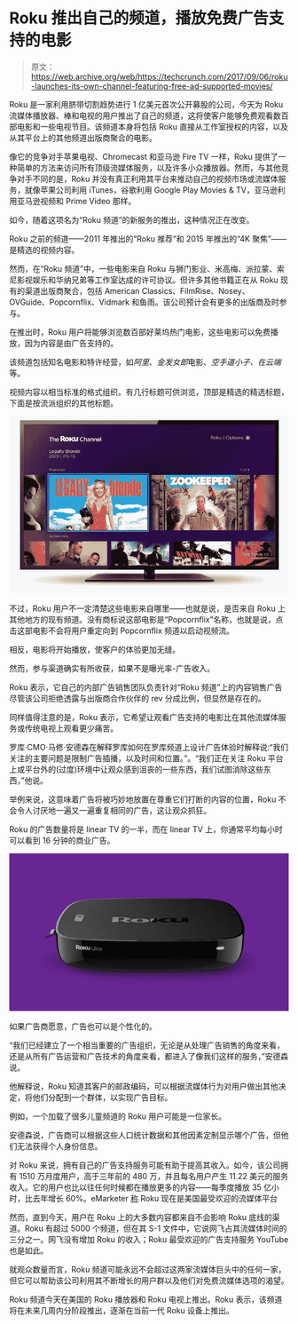 # Roku 推出自己的频道，播放免费广告支持的电影 

> 原文：<https://web.archive.org/web/https://techcrunch.com/2017/09/06/roku-launches-its-own-channel-featuring-free-ad-supported-movies/>

Roku 是一家利用脐带切割趋势进行 1 亿美元首次公开募股的公司，今天为 Roku 流媒体播放器、棒和电视的用户推出了自己的频道，这将使客户能够免费观看数百部电影和一些电视节目。该频道本身将包括 Roku 直接从工作室授权的内容，以及从其平台上的其他频道出版商聚合的电影。

像它的竞争对手苹果电视、Chromecast 和亚马逊 Fire TV 一样，Roku 提供了一种简单的方法来访问所有顶级流媒体服务，以及许多小众播放器。然而，与其他竞争对手不同的是，Roku 并没有真正利用其平台来推动自己的视频市场或流媒体服务，就像苹果公司利用 iTunes，谷歌利用 Google Play Movies & TV，亚马逊利用亚马逊视频和 Prime Video 那样。

如今，随着这项名为“Roku 频道”的新服务的推出，这种情况正在改变。

Roku 之前的频道——2011 年推出的“Roku 推荐”和 2015 年推出的“4K 聚焦”——是精选的视频内容。

然而，在“Roku 频道”中，一些电影来自 Roku 与狮门影业、米高梅、派拉蒙、索尼影视娱乐和华纳兄弟等工作室达成的许可协议。但许多其他书籍正在从 Roku 现有的渠道出版商聚合，包括 American Classics、FilmRise、Nosey、OVGuide、Popcornflix、Vidmark 和鱼雨。该公司预计会有更多的出版商及时参与。

在推出时，Roku 用户将能够浏览数百部好莱坞热门电影，这些电影可以免费播放，因为内容是由广告支持的。

该频道包括知名电影和特许经营，如*阿里*、*金发女郎*电影、*空手道小子、在云端*等。

视频内容以相当标准的格式组织。有几行标题可供浏览，顶部是精选的精选标题，下面是按流派组织的其他标题。

![](img/e672651c87fdadf8795611db569334b6.png)

不过，Roku 用户不一定清楚这些电影来自哪里——也就是说，是否来自 Roku 上其他地方的现有频道。没有商标说这部电影是“Popcornflix”名称，也就是说，点击这部电影不会将用户重定向到 Popcornflix 频道以启动视频流。

相反，电影将开始播放，使客户的体验更加无缝。

然而，参与渠道确实有所收获，如果不是曝光率-广告收入。

Roku 表示，它自己的内部广告销售团队负责针对“Roku 频道”上的内容销售广告尽管该公司拒绝透露与出版商合作伙伴的 rev 分成比例，但显然是存在的。

同样值得注意的是，Roku 表示，它希望让观看广告支持的电影比在其他流媒体服务或传统电视上观看更少痛苦。

罗库·CMO·马修·安德森在解释罗库如何在罗库频道上设计广告体验时解释说:“我们关注的主要问题是限制广告插播，以及时间和位置。”。“我们正在关注 Roku 平台上或平台外的(过度)环境中让观众感到沮丧的一些东西，我们试图消除这些东西，”他说。

举例来说，这意味着广告将被巧妙地放置在尊重它们打断的内容的位置，Roku 不会令人讨厌地一遍又一遍重复相同的广告，这让观众抓狂。

Roku 的广告数量将是 linear TV 的一半，而在 linear TV 上，你通常平均每小时可以看到 16 分钟的商业广告。

![](img/adc3604dd7a512a489ed8ce91f2cdfe2.png)

如果广告商愿意，广告也可以是个性化的。

“我们已经建立了一个相当重要的广告组织，无论是从处理广告销售的角度来看，还是从所有广告运营和广告技术的角度来看，都进入了像我们这样的服务，”安德森说。

他解释说，Roku 知道其客户的邮政编码，可以根据流媒体行为对用户做出其他决定，将他们分配到一个群体，以实现广告目标。

例如，一个加载了很多儿童频道的 Roku 用户可能是一位家长。

安德森说，广告商可以根据这些人口统计数据和其他因素定制显示哪个广告，但他们无法获得个人身份信息。

对 Roku 来说，拥有自己的广告支持服务可能有助于提高其收入。如今，该公司拥有 1510 万月度用户，高于三年前的 480 万，并且每名用户产生 11.22 美元的服务收入。它的用户也比以往任何时候都在播放更多的内容——每季度播放 35 亿小时，比去年增长 60%。eMarketer [称](https://web.archive.org/web/20221206073228/https://beta.techcrunch.com/2017/07/26/emarketers-2017-forecast-puts-roku-ahead-of-chromecast-fire-tv-and-apple-tv/) Roku 现在是美国最受欢迎的流媒体平台

然而，直到今天，用户在 Roku 上的大多数内容都来自不会影响 Roku 底线的渠道。Roku 有超过 5000 个频道，但在其 S-1 文件中，它说网飞占其流媒体时间的三分之一。网飞没有增加 Roku 的收入；Roku 最受欢迎的广告支持服务 YouTube 也是如此。

就观众数量而言，Roku 频道可能永远不会超过这两家流媒体巨头中的任何一家，但它可以帮助该公司利用其不断增长的用户群以及他们对免费流媒体选项的渴望。

Roku 频道今天在美国的 Roku 播放器和 Roku 电视上推出。Roku 表示，该频道将在未来几周内分阶段推出，逐渐在当前一代 Roku 设备上推出。